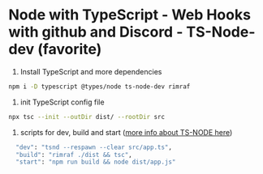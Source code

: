 # Node with TypeScript - Web Hooks with github and Discord - TS-Node-dev (favorite)

1. Install TypeScript and more dependencies

```sh
npm i -D typescript @types/node ts-node-dev rimraf
```

1. init TypeScript config file

```sh
npx tsc --init --outDir dist/ --rootDir src
```

1. scripts for dev, build and start ([more info about TS-NODE here](https://www.npmjs.com/package/ts-node-dev))

```sh
  "dev": "tsnd --respawn --clear src/app.ts",
  "build": "rimraf ./dist && tsc",
  "start": "npm run build && node dist/app.js"
```
